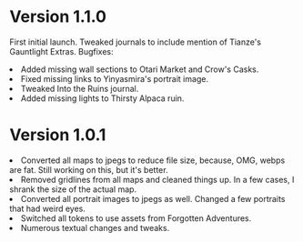# Version 1.1.0

First initial launch. Tweaked journals to include mention of Tianze's Gauntlight Extras.
Bugfixes:
<li>Added missing wall sections to Otari Market and Crow's Casks.</li>
<li>Fixed missing links to Yinyasmira's portrait image.</li>  
<li>Tweaked Into the Ruins journal.</li>
<li>Added missing lights to Thirsty Alpaca ruin.</li>

# Version 1.0.1

<li>Converted all maps to jpegs to reduce file size, because, OMG, webps are fat. Still working on this, but it's better.</li>
<li>Removed gridlines from all maps and cleaned things up. In a few cases, I shrank the size of the actual map.</li>
<li>Converted all portrait images to jpegs as well. Changed a few portraits that had weird eyes.</li>
<li>Switched all tokens to use assets from Forgotten Adventures.</li>
<li>Numerous textual changes and tweaks.</li>


